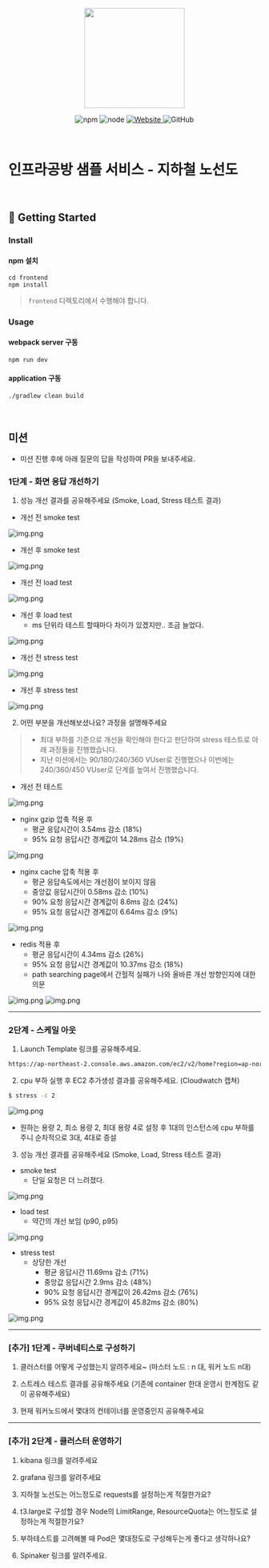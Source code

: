 <p align="center">
    <img width="200px;" src="https://raw.githubusercontent.com/woowacourse/atdd-subway-admin-frontend/master/images/main_logo.png"/>
</p>
<p align="center">
  <img alt="npm" src="https://img.shields.io/badge/npm-%3E%3D%205.5.0-blue">
  <img alt="node" src="https://img.shields.io/badge/node-%3E%3D%209.3.0-blue">
  <a href="https://edu.nextstep.camp/c/R89PYi5H" alt="nextstep atdd">
    <img alt="Website" src="https://img.shields.io/website?url=https%3A%2F%2Fedu.nextstep.camp%2Fc%2FR89PYi5H">
  </a>
  <img alt="GitHub" src="https://img.shields.io/github/license/next-step/atdd-subway-service">
</p>

<br>

# 인프라공방 샘플 서비스 - 지하철 노선도

<br>

## 🚀 Getting Started

### Install
#### npm 설치
```
cd frontend
npm install
```
> `frontend` 디렉토리에서 수행해야 합니다.

### Usage
#### webpack server 구동
```
npm run dev
```
#### application 구동
```
./gradlew clean build
```
<br>

## 미션

* 미션 진행 후에 아래 질문의 답을 작성하여 PR을 보내주세요.


### 1단계 - 화면 응답 개선하기
1. 성능 개선 결과를 공유해주세요 (Smoke, Load, Stress 테스트 결과)

- 개선 전 smoke test

![img.png](images/smoke_result.png)

- 개선 후 smoke test

![img.png](images/smoke_after_redis.png)

- 개선 전 load test

![img.png](images/load_result.png)

- 개선 후 load test
  - ms 단위라 테스트 할때마다 차이가 있겠지만.. 조금 늘었다.

![img.png](images/load_after_redis.png)

- 개선 전 stress test

![img.png](images/stress_after_gzip.png)

- 개선 후 stress test

![img.png](images/stress_after_redis.png)

2. 어떤 부분을 개선해보셨나요? 과정을 설명해주세요

> - 최대 부하를 기준으로 개선을 확인해야 한다고 판단하여 stress 테스트로 아래 과정들을 진행했습니다.
> - 지난 미션에서는 90/180/240/360 VUser로 진행했으나 이번에는 240/360/450 VUser로 단계를 높여서 진행했습니다.

- 개선 전 테스트

![img.png](images/stress_before.png)

- nginx gzip 압축 적용 후
  - 평균 응답시간이 3.54ms 감소 (18%)
  - 95% 요청 응답시간 경계값이 14.28ms 감소 (19%)

![img.png](images/stress_after_gzip.png)

- nginx cache 압축 적용 후
  - 평균 응답속도에서는 개선점이 보이지 않음
  - 중앙값 응답시간이 0.58ms 감소 (10%)
  - 90% 요청 응답시간 경계값이 8.6ms 감소 (24%)
  - 95% 요청 응답시간 경계값이 6.64ms 감소 (9%)

![img.png](images/stress_after_cache.png)

- redis 적용 후
  - 평균 응답시간이 4.34ms 감소 (26%)
  - 95% 요청 응답시간 경계값이 10.37ms 감소 (18%)
  - path searching page에서 간헐적 실패가 나와 올바른 개선 방향인지에 대한 의문

![img.png](images/stress_after_redis.png)
![img.png](images/stress_after_redis_2.png)

---

### 2단계 - 스케일 아웃

1. Launch Template 링크를 공유해주세요.

```md
https://ap-northeast-2.console.aws.amazon.com/ec2/v2/home?region=ap-northeast-2#LaunchTemplateDetails:launchTemplateId=lt-0d8e6357e247d2373
```

2. cpu 부하 실행 후 EC2 추가생성 결과를 공유해주세요. (Cloudwatch 캡쳐)

```sh
$ stress -c 2
```

![img.png](images/asg_after_cpu_stress.png)

- 원하는 용량 2, 최소 용량 2, 최대 용량 4로 설정 후 1대의 인스턴스에 cpu 부하를 주니 순차적으로 3대, 4대로 증설

3. 성능 개선 결과를 공유해주세요 (Smoke, Load, Stress 테스트 결과)

- smoke test
  - 단일 요청은 더 느려졌다.

![img.png](images/smoke_after_scale_out.png)

- load test
  - 약간의 개선 보임 (p90, p95)

![img.png](images/load_after_scale_out.png)

- stress test
  - 상당한 개선
    - 평균 응답시간 11.69ms 감소 (71%)
    - 중앙값 응답시간 2.9ms 감소 (48%)
    - 90% 요청 응답시간 경계값이 26.42ms 감소 (76%)
    - 95% 요청 응답시간 경계값이 45.82ms 감소 (80%)

![img.png](images/stress_after_scale_out.png)


---
### [추가] 1단계 - 쿠버네티스로 구성하기
1. 클러스터를 어떻게 구성했는지 알려주세요~ (마스터 노드 : n 대, 워커 노드 n대)

2. 스트레스 테스트 결과를 공유해주세요 (기존에 container 한대 운영시 한계점도 같이 공유해주세요)

3. 현재 워커노드에서 몇대의 컨테이너를 운영중인지 공유해주세요

---

### [추가] 2단계 - 클러스터 운영하기

1. kibana 링크를 알려주세요

2. grafana 링크를 알려주세요

3. 지하철 노선도는 어느정도로 requests를 설정하는게 적절한가요?

4. t3.large로 구성할 경우 Node의 LimitRange, ResourceQuota는 어느정도로 설정하는게 적절한가요?

5. 부하테스트를 고려해볼 때 Pod은 몇대정도로 구성해두는게 좋다고 생각하나요?

6. Spinaker 링크를 알려주세요.
